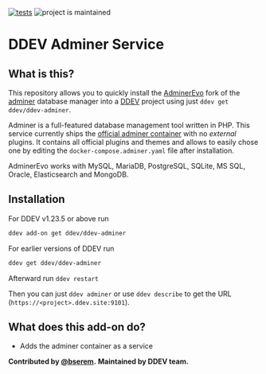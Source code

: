 [![tests](https://github.com/ddev/ddev-adminer/actions/workflows/tests.yml/badge.svg)](https://github.com/ddev/ddev-adminer/actions/workflows/tests.yml) ![project is maintained](https://img.shields.io/maintenance/yes/2024.svg)

# DDEV Adminer Service

## What is this?

This repository allows you to quickly install the [AdminerEvo](https://docs.adminerevo.org/) fork of the [adminer](https://www.adminer.org/) database manager into a [DDEV](https://ddev.readthedocs.io) project using just `ddev get ddev/ddev-adminer`.

Adminer is a full-featured database management tool written in PHP. This service
currently ships the [official adminer container](https://hub.docker.com/_/adminer)
with no _external_ plugins. It contains all official plugins and themes and allows
to easily chose one by editing the `docker-compose.adminer.yaml` file after
installation.

AdminerEvo works with MySQL, MariaDB, PostgreSQL, SQLite, MS SQL, Oracle, Elasticsearch and MongoDB.

## Installation

For DDEV v1.23.5 or above run

```sh
ddev add-on get ddev/ddev-adminer
```

For earlier versions of DDEV run

```sh
ddev get ddev/ddev-adminer
```

Afterward run `ddev restart`

Then you can just `ddev adminer` or use `ddev describe` to get the URL (`https://<project>.ddev.site:9101`).

## What does this add-on do?

* Adds the adminer container as a service

**Contributed by [@bserem](https://github.com/bserem).**
**Maintained by DDEV team.**
